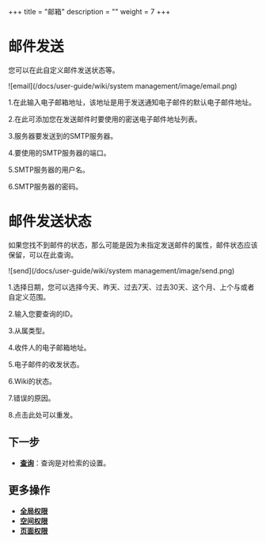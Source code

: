 ﻿+++
title = "邮箱"
description = ""
weight = 7
+++

# 邮件发送
您可以在此自定义邮件发送状态等。

![email](/docs/user-guide/wiki/system management/image/email.png)

1.在此输入电子邮箱地址，该地址是用于发送通知电子邮件的默认电子邮件地址。

2.在此可添加您在发送邮件时要使用的密送电子邮件地址列表。

3.服务器要发送到的SMTP服务器。

4.要使用的SMTP服务器的端口。

5.SMTP服务器的用户名。

6.SMTP服务器的密码。

# 邮件发送状态
如果您找不到邮件的状态，那么可能是因为未指定发送邮件的属性，邮件状态应该保留，可以在此查询。

![send](/docs/user-guide/wiki/system management/image/send.png)

1.选择日期，您可以选择今天、昨天、过去7天、过去30天、这个月、上个与或者自定义范围。

2.输入您要查询的ID。

3.从属类型。

4.收件人的电子邮箱地址。

5.电子邮件的收发状态。

6.Wiki的状态。

7.错误的原因。

8.点击此处可以重发。

## 下一步
- [**查询**](../query)：查询是对检索的设置。

## 更多操作
- [**全局权限**](../../hierarchy)
- [**空间权限**](../../space/hierarchy-space)
- [**页面权限**](../../page/hierarchy-page)